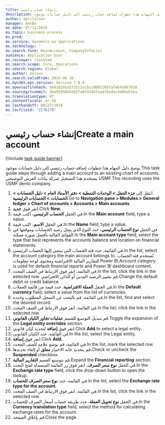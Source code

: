 ```yaml
---
title: إنشاء حساب رئيسي
description: يوضح دليل المهام هذا خطوات إضافة حساب رئيسي إلى دليل حسابات موجود.
author: aprilolson
manager: AnnBe
ms.date: 07/11/2019
ms.topic: business-process
ms.prod: ''
ms.service: dynamics-ax-applications
ms.technology: ''
ms.search.form: MainAccount, CompanyInfoList
audience: Application User
ms.reviewer: roschlom
ms.search.scope: Core, Operations
ms.search.region: Global
ms.author: aolson
ms.search.validFrom: 2016-06-30
ms.dyn365.ops.version: Version 7.0.0
ms.openlocfilehash: 58418291d3732c1acbccd097205fa7e64a967038
ms.sourcegitcommit: 3ba95d50b8262fa0f43d4faad76adac4d05eb3ea
ms.translationtype: HT
ms.contentlocale: ar-SA
ms.lasthandoff: 09/27/2019
ms.locfileid: "2176170"
---
```

# <a name="create-a-main-account"></a><span data-ttu-id="e7e9f-103">إنشاء حساب رئيسي</span><span class="sxs-lookup"><span data-stu-id="e7e9f-103">Create a main account</span></span>

[!include [task guide banner](../../includes/task-guide-banner.md)]

<span data-ttu-id="e7e9f-104">يوضح دليل المهام هذا خطوات إضافة حساب رئيسي إلى دليل حسابات موجود.</span><span class="sxs-lookup"><span data-stu-id="e7e9f-104">This task guide steps through adding a main account to an existing chart of accounts.</span></span> <span data-ttu-id="e7e9f-105">يستخدم هذا التسجيل شركة بيانات العرض التوضيحي USMF.</span><span class="sxs-lookup"><span data-stu-id="e7e9f-105">This recording uses the USMF demo company.</span></span>  

1. <span data-ttu-id="e7e9f-106">انتقل إلى **جزء التنقل > الوحدات النمطية > دفتر الأستاذ العام > دليل الحسابات > الحسابات > الحسابات الرئيسية**.</span><span class="sxs-lookup"><span data-stu-id="e7e9f-106">Go to **Navigation pane > Modules > General ledger > Chart of accounts > Accounts > Main accounts**.</span></span>
2. <span data-ttu-id="e7e9f-107">انقر فوق **جديد**.</span><span class="sxs-lookup"><span data-stu-id="e7e9f-107">Click **New**.</span></span>
3. <span data-ttu-id="e7e9f-108">في الحقل **الحساب الرئيسي**، اكتب قيمة.</span><span class="sxs-lookup"><span data-stu-id="e7e9f-108">In the **Main account** field, type a value.</span></span>
4. <span data-ttu-id="e7e9f-109">في الحقل **الاسم**، اكتب قيمة.</span><span class="sxs-lookup"><span data-stu-id="e7e9f-109">In the **Name** field, type a value.</span></span>
5. <span data-ttu-id="e7e9f-110">في الحقل **نوع الحساب الرئيسي**، حدد النوع الذي يمثل رصيد الحسابات وموقعها في القوائم المالية بأفضل صورة ممكنة.</span><span class="sxs-lookup"><span data-stu-id="e7e9f-110">In the **Main account type** field, select the type that best represents the accounts balance and location on financial statements.</span></span>
6. <span data-ttu-id="e7e9f-111">في القائمة، حدد فئة الحساب التي ينتمي إليها الحساب الرئيسي.</span><span class="sxs-lookup"><span data-stu-id="e7e9f-111">In the list, select the account category the main account belongs to.</span></span> <span data-ttu-id="e7e9f-112">تُستخدم فئة الحساب للتقارير المالية الافتراضية ومحتوى لوحة معلومات Power BI.</span><span class="sxs-lookup"><span data-stu-id="e7e9f-112">Account category is used for default financial reports and Power BI dashboard content.</span></span>  
7. <span data-ttu-id="e7e9f-113">في القائمة، انقر فوق الارتباط في الصف المحدد.</span><span class="sxs-lookup"><span data-stu-id="e7e9f-113">In the list, click the link in the selected row.</span></span> <span data-ttu-id="e7e9f-114">قم بتغيير الرصيد المدين أو الدائن الافتراضي.</span><span class="sxs-lookup"><span data-stu-id="e7e9f-114">Change the default debit or credit balance.</span></span>  
8. <span data-ttu-id="e7e9f-115">في الحقل **العملة الافتراضية**، حدد قيمة من قائمة العملات.</span><span class="sxs-lookup"><span data-stu-id="e7e9f-115">In the **Default currency** field, select a value from the list of currencies.</span></span>
9. <span data-ttu-id="e7e9f-116">في القائمة، قم بالبحث عن السجل المطلوب وحدده.</span><span class="sxs-lookup"><span data-stu-id="e7e9f-116">In the list, find and select the desired record.</span></span>
10. <span data-ttu-id="e7e9f-117">في القائمة، انقر فوق الارتباط في الصف المحدد.</span><span class="sxs-lookup"><span data-stu-id="e7e9f-117">In the list, click the link in the selected row.</span></span>
11. <span data-ttu-id="e7e9f-118">قم بتبديل التوسيع للقسم **عمليات تجاوز الكيان القانوني**.</span><span class="sxs-lookup"><span data-stu-id="e7e9f-118">Toggle the expansion of the **Legal entity overrides** section.</span></span>
12. <span data-ttu-id="e7e9f-119">انقر فوق **إضافة** لتحديد كيان قانوني.</span><span class="sxs-lookup"><span data-stu-id="e7e9f-119">Click **Add** to select a legal entity.</span></span>
13. <span data-ttu-id="e7e9f-120">في القائمة، حدد الكيان القانوني.</span><span class="sxs-lookup"><span data-stu-id="e7e9f-120">In the list, select the Legal entity.</span></span>
14. <span data-ttu-id="e7e9f-121">انقر فوق **إضافة**.</span><span class="sxs-lookup"><span data-stu-id="e7e9f-121">Click **Add**.</span></span>
15. <span data-ttu-id="e7e9f-122">في القائمة، قم بوضع علامة للصف المحدد.</span><span class="sxs-lookup"><span data-stu-id="e7e9f-122">In the list, mark the selected row.</span></span>
16. <span data-ttu-id="e7e9f-123">قم بتحديد خانة الاختيار **معلق** أو إلغاء تحديدها.</span><span class="sxs-lookup"><span data-stu-id="e7e9f-123">Check or uncheck the **Suspended** checkbox.</span></span>
17. <span data-ttu-id="e7e9f-124">قم بتوسيع القسم **التقارير المالية‬**.</span><span class="sxs-lookup"><span data-stu-id="e7e9f-124">Expand the **Financial reporting** section.</span></span>
18. <span data-ttu-id="e7e9f-125">في الحقل **نوع سعر الصرف**، انقر فوق زر القائمة المنسدلة لفتح البحث.</span><span class="sxs-lookup"><span data-stu-id="e7e9f-125">In the **Exchange rate type** field, click the drop-down button to open the lookup.</span></span>
19. <span data-ttu-id="e7e9f-126">في القائمة، حدد **نوع سعر الصرف للحساب**.</span><span class="sxs-lookup"><span data-stu-id="e7e9f-126">In the list, select the **Exchange rate type for the account**.</span></span>
20. <span data-ttu-id="e7e9f-127">في القائمة، انقر فوق الارتباط في الصف المحدد.</span><span class="sxs-lookup"><span data-stu-id="e7e9f-127">In the list, click the link in the selected row.</span></span>
21. <span data-ttu-id="e7e9f-128">في الحقل **نوع تحويل العملة**، حدد طريقة حساب أسعار الصرف للحساب.</span><span class="sxs-lookup"><span data-stu-id="e7e9f-128">In the **Currency translation type** field, select the method for calculating exchange rates for the account.</span></span>
22. <span data-ttu-id="e7e9f-129">قم بإغلاق الصفحة.</span><span class="sxs-lookup"><span data-stu-id="e7e9f-129">Close the page.</span></span>

